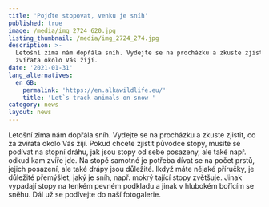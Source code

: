 ```yaml
---
title: 'Pojďte stopovat, venku je sníh'
published: true
image: /media/img_2724_620.jpg
listing_thumbnail: /media/img_2724_274.jpg
description: >-
  Letošní zima nám dopřála sníh. Vydejte se na procházku a zkuste zjistit, co za
  zvířata okolo Vás žijí. 
date: '2021-01-31'
lang_alternatives:
  en_GB:
    permalink: 'https://en.alkawildlife.eu/'
    title: 'Let`s track animals on snow '
category: news
layout: news
---
```

Letošní zima nám dopřála sníh. Vydejte se na procházku a zkuste zjistit, co za zvířata okolo Vás žijí.
Pokud chcete zjistit původce stopy, musíte se podívat na stopní dráhu, jak jsou stopy od sebe posazeny, ale také např. odkud kam zvíře jde. 
Na stopě samotné je potřeba dívat se na počet prstů, jejich posazení, ale také drápy jsou důležité. 
Ikdyž máte nějaké příručky, je důležité přemýšlet, jaký je sníh, např. mokrý tající stopy zvětšuje. Jinak vypadají stopy na tenkém pevném podkladu a jinak v hlubokém bořícím se sněhu. 
Dál už se podívejte do naší fotogalerie. 
